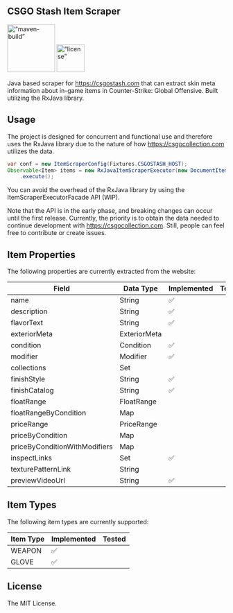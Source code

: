 <p align="center">
<h2>CSGO Stash Item Scraper</h2>
<img src="https://github.com/csgocollection/csgostash-item-scraper/actions/workflows/maven-build.yml/badge.svg?branch=main" alt=“maven-build” width="110">
<img src="https://img.shields.io/github/license/csgocollection/csgostash-item-scraper" alt=“license” width="64">
</p>

Java based scraper for https://csgostash.com that can extract skin meta information about in-game items in Counter-Strike: Global
Offensive. Built utilizing the RxJava library.

## Usage

The project is designed for concurrent and functional use and therefore uses the RxJava library
due to the nature of how https://csgocollection.com utilizes the data.

```java
var conf = new ItemScraperConfig(Fixtures.CSGOSTASH_HOST);
Observable<Item> items = new RxJavaItemScraperExecutor(new DocumentItemScraper(), conf)
    .execute();
```

You can avoid the overhead of the RxJava library by using the ItemScraperExecutorFacade API (WIP).

Note that the API is in the early phase, and breaking changes can occur
until the first release. Currently, the priority is to obtain the data needed
to continue development with https://csgocollection.com.
Still, people can feel free to contribute or create issues.

## Item Properties

The following properties are currently extracted from the website:

| Field                         | Data Type        | Implemented| Tested |
|-------------------------------|------------------|------------|--------|
| name                          | String           | ✅          |
| description                   | String           | ✅          |
| flavorText                    | String           | ✅          |
| exteriorMeta                  | ExteriorMeta     |            |
| condition                     | Condition        | ✅          |
| modifier                      | Modifier         | ✅          |
| collections                   | Set              |            |
| finishStyle                   | String           | ✅          |
| finishCatalog                 | String           | ✅          |
| floatRange                    | FloatRange       |            |
| floatRangeByCondition         | Map              |            |
| priceRange                    | PriceRange       |            |
| priceByCondition              | Map              |            |
| priceByConditionWithModifiers | Map              |            |
| inspectLinks                  | Set<InspectLink> | ✅          |
| texturePatternLink            | String           |            |
| previewVideoUrl               | String           | ✅          |


## Item Types

The following item types are currently supported:

| Item Type | Implemented            | Tested |
|-----------|------------------------|--------|
| WEAPON    | ✅                      |        |
| GLOVE     | ✅                      |        |

## License

The MIT License.
